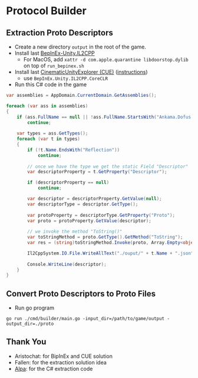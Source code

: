 # Protocol Builder

## Extraction Proto Descriptors

- Create a new directory `output` in the root of the game.  
- Install last [BepInEx-Unity.IL2CPP](https://builds.bepinex.dev/projects/bepinex_be)
    - For MacOS, add `xattr -d com.apple.quarantine libdoorstop.dylib` on top of `run_bepinex.sh`
- Install last [CinematicUnityExplorer (CUE)](https://github.com/originalnicodr/CinematicUnityExplorer) ([instructions](https://framedsc.com/GeneralGuides/cinematic-unity-explorer.htm)) 
  - use `BepInEx.Unity.IL2CPP.CoreCLR`  
- Run this C# code in the game

```cs
var assemblies = AppDomain.CurrentDomain.GetAssemblies();

foreach (var ass in assemblies)
{
    if (ass.FullName == null || !ass.FullName.StartsWith("Ankama.Dofus.Protocol"))
        continue;
    
    var types = ass.GetTypes();
    foreach (var t in types)
    {
        if (!t.Name.EndsWith("Reflection"))
            continue;
        
        // once we have the type we get the static Field "Descriptor"
        var descriptorProperty = t.GetProperty("Descriptor");

        if (descriptorProperty == null)
            continue;

        var descriptor = descriptorProperty.GetValue(null);
        var descriptorType = descriptor.GetType();
        
        var protoProperty = descriptorType.GetProperty("Proto");
        var proto = protoProperty.GetValue(descriptor);
        
        // we invoke the method "ToString()"
        var toStringMethod = proto.GetType().GetMethod("ToString");
        var res = (string)toStringMethod.Invoke(proto, Array.Empty<object>());

        Il2CppSystem.IO.File.WriteAllText("./ouput/" + t.Name + ".json", res);
        
        Console.WriteLine(descriptor);
    } 
}
```

## Convert Proto Descriptors to Proto Files

- Run go program

`go run ./cmd/builder/main.go -input_dir=/path/to/game/output -output_dir=./proto`

## Thank You

- Aristochat: for BipInEx and CUE solution
- Fallen: for the extraction solution idea
- [Alpa](https://github.com/AlpaGit): for the C# extraction code
